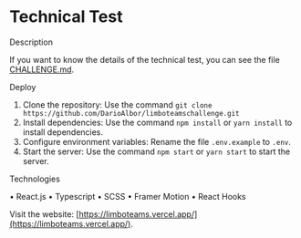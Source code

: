 # Technical Test

Description

If you want to know the details of the technical test, you can see the file [CHALLENGE.md](https://github.com/DarioAlbor/limboteamschallenge/blob/main/CHALLENGE.md).

Deploy

1. Clone the repository:
Use the command `git clone https://github.com/DarioAlbor/limboteamschallenge.git`
2. Install dependencies:
Use the command `npm install` or `yarn install` to install dependencies.
3. Configure environment variables:
Rename the file `.env.example` to `.env`.
4. Start the server:
Use the command `npm start` or `yarn start` to start the server.

Technologies

• React.js
• Typescript
• SCSS
• Framer Motion
• React Hooks

Visit the website: [https://limboteams.vercel.app/](https://limboteams.vercel.app/).